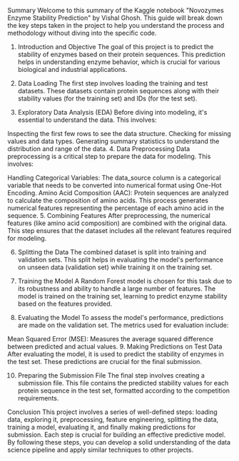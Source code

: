 Summary
Welcome to this summary of the Kaggle notebook "Novozymes Enzyme Stability Prediction" by Vishal Ghosh. This guide will break down the key steps taken in the project to help you understand the process and methodology without diving into the specific code.

1. Introduction and Objective
The goal of this project is to predict the stability of enzymes based on their protein sequences. This prediction helps in understanding enzyme behavior, which is crucial for various biological and industrial applications.

2. Data Loading
The first step involves loading the training and test datasets. These datasets contain protein sequences along with their stability values (for the training set) and IDs (for the test set).

3. Exploratory Data Analysis (EDA)
Before diving into modeling, it's essential to understand the data. This involves:

Inspecting the first few rows to see the data structure.
Checking for missing values and data types.
Generating summary statistics to understand the distribution and range of the data.
4. Data Preprocessing
Data preprocessing is a critical step to prepare the data for modeling. This involves:

Handling Categorical Variables: The data_source column is a categorical variable that needs to be converted into numerical format using One-Hot Encoding.
Amino Acid Composition (AAC): Protein sequences are analyzed to calculate the composition of amino acids. This process generates numerical features representing the percentage of each amino acid in the sequence.
5. Combining Features
After preprocessing, the numerical features (like amino acid composition) are combined with the original data. This step ensures that the dataset includes all the relevant features required for modeling.

6. Splitting the Data
The combined dataset is split into training and validation sets. This split helps in evaluating the model's performance on unseen data (validation set) while training it on the training set.

7. Training the Model
A Random Forest model is chosen for this task due to its robustness and ability to handle a large number of features. The model is trained on the training set, learning to predict enzyme stability based on the features provided.

8. Evaluating the Model
To assess the model's performance, predictions are made on the validation set. The metrics used for evaluation include:

Mean Squared Error (MSE): Measures the average squared difference between predicted and actual values.
9. Making Predictions on Test Data
After evaluating the model, it is used to predict the stability of enzymes in the test set. These predictions are crucial for the final submission.

10. Preparing the Submission File
The final step involves creating a submission file. This file contains the predicted stability values for each protein sequence in the test set, formatted according to the competition requirements.

Conclusion
This project involves a series of well-defined steps: loading data, exploring it, preprocessing, feature engineering, splitting the data, training a model, evaluating it, and finally making predictions for submission. Each step is crucial for building an effective predictive model. By following these steps, you can develop a solid understanding of the data science pipeline and apply similar techniques to other projects.
